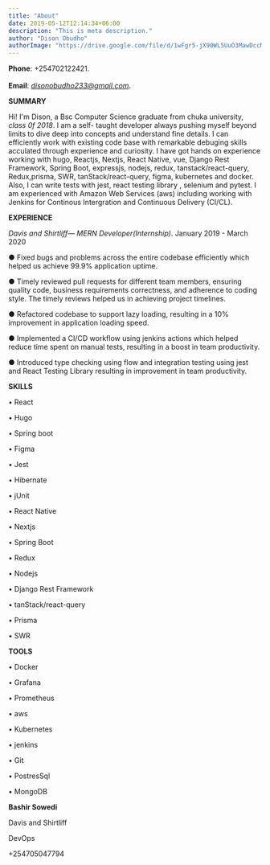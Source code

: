 ```yaml
---
title: "About"
date: 2019-05-12T12:14:34+06:00
description: "This is meta description."
author: "Dison Obudho"
authorImage: "https://drive.google.com/file/d/1wFgr5-jX90WL5UuO3MawDccMpDpW-qLI/view?usp=drive_link"
---
```


**Phone**: +254702122421.<br/>  
**Email**: *disonobudho233@gmail.com*.<br/>

**SUMMARY**<br/>

Hi! I'm Dison, a Bsc Computer Science graduate from chuka university, _class 0f 2018_. I am a self- taught developer always pushing myself beyond limits to dive deep into concepts and understand fine details. I can efficiently work with existing code base with remarkable debuging skills acculated through experience and curiosity. I have got hands on experience working with hugo, Reactjs, Nextjs, React Native, vue, Django Rest Framework, Spring Boot, expressjs, nodejs, redux, tanstack/react-query, Redux,prisma, SWR, tanStack/react-query, figma, kubernetes and docker. Also, I can write tests with jest, react testing library , selenium and pytest. I am experienced with Amazon Web Services (aws) including working with Jenkins for Continous Intergration and Continuous Delivery (CI/CL).

**EXPERIENCE**

_Davis and Shirtliff— MERN Developer(Internship)_.
January 2019 - March 2020

● Fixed bugs and problems across the entire codebase efficiently which helped us achieve 99.9% application uptime.

● Timely reviewed pull requests for different team members, ensuring quality code, business requirements correctness, and adherence to coding style. The timely reviews helped us in achieving project timelines.

● Refactored codebase to support lazy loading, resulting in a 10% improvement in application loading speed.

● Implemented a CI/CD workflow using jenkins actions which helped reduce time spent on manual tests, resulting in a boost in team productivity.

● Introduced type checking using flow and integration testing using jest and React Testing Library resulting in improvement in team productivity.

**SKILLS**

• React

• Hugo

• Spring boot

• Figma

• Jest

• Hibernate

• jUnit

• React Native

• Nextjs

• Spring Boot

• Redux

• Nodejs

• Django Rest Framework

• tanStack/react-query

• Prisma

• SWR

**TOOLS**

• Docker

• Grafana

• Prometheus

• aws

• Kubernetes

• jenkins

• Git

• PostresSql

• MongoDB

**Bashir Sowedi**

Davis and Shirtliff

DevOps

+254705047794
